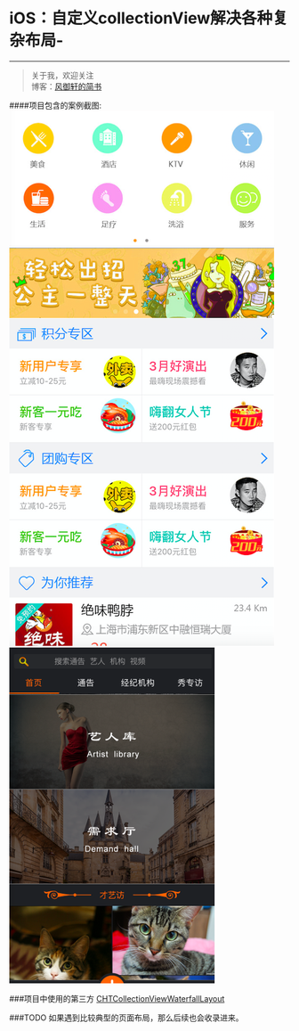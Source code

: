 # iOS：自定义collectionView解决各种复杂布局-
---

> 关于我，欢迎关注  
  博客：[风御轩的简书](http://www.jianshu.com/users/452e3d5edce9/latest_articles)

####项目包含的案例截图:  
![团购首页](https://github.com/fengyuxuan2008/iOS-collectionView-/blob/master/Screenshots/%E5%9B%A2%E8%B4%AD%E9%A6%96%E9%A1%B5.png)
![首页](https://github.com/fengyuxuan2008/iOS-collectionView-/blob/master/Screenshots/%E9%A6%96%E9%A1%B5.png)
![新版布局](https://github.com/fengyuxuan2008/iOS-collectionView-/blob/master/Screenshots/%E6%96%B0%E7%89%88%E5%B8%83%E5%B1%80.png)

###项目中使用的第三方
[CHTCollectionViewWaterfallLayout](https://github.com/chiahsien/CHTCollectionViewWaterfallLayout)

###TODO
如果遇到比较典型的页面布局，那么后续也会收录进来。
